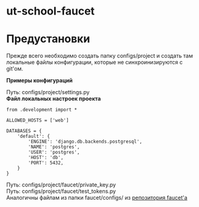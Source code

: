 # ut-school-faucet

# Предустановки
Прежде всего необходимо создать папку configs/project и создать там локальные файлы конфигурации, которые не синхроинизируются с git'ом.

**Примеры конфигураций**

Путь: configs/project/settings.py</br>
**Файл локальных настроек проекта**
```
from .development import * 

ALLOWED_HOSTS = ['web']

DATABASES = {  
    'default': {
        'ENGINE': 'django.db.backends.postgresql',
        'NAME': 'postgres',
        'USER': 'postgres',
        'HOST': 'db',
        'PORT': 5432,
    }
} 
```

Путь: configs/project/faucet/private_key.py</br>
Путь: configs/project/faucet/test_tokens.py</br>
Аналогичны файлам из папки faucet/configs/ из [репозитория faucet'а](https://github.com/u-transnet/utschool-faucet)

